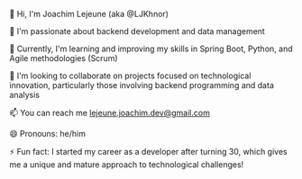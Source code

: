 👋 Hi, I'm Joachim Lejeune (aka @LJKhnor)

👀 I'm passionate about backend development and data management

🌱 Currently, I'm learning and improving my skills in Spring Boot, Python, and Agile methodologies (Scrum)

💞️ I'm looking to collaborate on projects focused on technological innovation, particularly those involving backend programming and data analysis

📫 You can reach me lejeune.joachim.dev@gmail.com

😄 Pronouns: he/him

⚡ Fun fact: I started my career as a developer after turning 30, which gives me a unique and mature approach to technological challenges!
